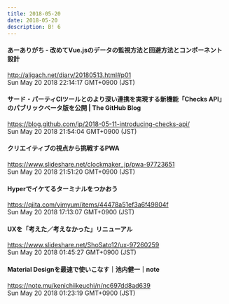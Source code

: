 ```yaml
---
title: 2018-05-20
date: 2018-05-20
description: B! 6
---
```


#### あーありがち - 改めてVue.jsのデータの監視方法と回避方法とコンポーネント設計
http://aligach.net/diary/20180513.html#p01<br>
Sun May 20 2018 22:14:17 GMT+0900 (JST)<br>


#### サード・パーティCIツールとのより深い連携を実現する新機能「Checks API」のパブリックベータ版を公開 | The GitHub Blog
https://blog.github.com/jp/2018-05-11-introducing-checks-api/<br>
Sun May 20 2018 21:54:04 GMT+0900 (JST)<br>


#### クリエイティブの視点から挑戦するPWA
https://www.slideshare.net/clockmaker_jp/pwa-97723651<br>
Sun May 20 2018 21:51:20 GMT+0900 (JST)<br>


#### Hyperでイケてるターミナルをつかおう
https://qiita.com/vimyum/items/44478a51ef3a6f49804f<br>
Sun May 20 2018 17:13:07 GMT+0900 (JST)<br>


#### UXを「考えた／考えなかった」リニューアル
https://www.slideshare.net/ShoSato12/ux-97260259<br>
Sun May 20 2018 01:45:27 GMT+0900 (JST)<br>


#### Material Designを最速で使いこなす｜池内健一｜note
https://note.mu/kenichiikeuchi/n/nc697dd8ad639<br>
Sun May 20 2018 01:23:19 GMT+0900 (JST)<br>


